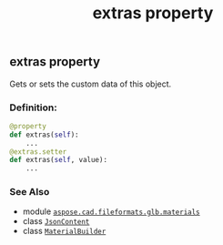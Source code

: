 ﻿---
title: extras property
second_title: Aspose.CAD for Python via .NET API References
description: 
type: docs
weight: 380
url: /python-net/aspose.cad.fileformats.glb.materials/materialbuilder/extras/
is_root: false
---

## extras property


Gets or sets the custom data of this object.
### Definition:
```python
@property
def extras(self):
    ...
@extras.setter
def extras(self, value):
    ...
```

### See Also
* module [`aspose.cad.fileformats.glb.materials`](../../)
* class [`JsonContent`](/cad/python-net/aspose.cad.fileformats.glb.io/jsoncontent)
* class [`MaterialBuilder`](/cad/python-net/aspose.cad.fileformats.glb.materials/materialbuilder)
